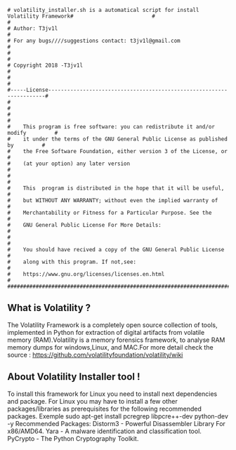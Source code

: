 ﻿
```
# volatility_installer.sh is a automatical script for install Volatility Framework#                         #													     #
# Author: T3jv1l                                                                  #
# For any bugs////suggestions contact: t3jv1l@gmail.com                           #
#                                                                                 #
# Copyright 2018 -T3jv1l                                                          #
#                                                                                 #
#-----License---------------------------------------------------------------------#
#                                                                                 #
#                                                                                 #
#    This program is free software: you can redistribute it and/or modify         #
#    it under the terms of the GNU General Public License as published by         #
#    the Free Software Foundation, either version 3 of the License, or            #
#    (at your option) any later version                                           #
#                                                                                 #
#    This  program is distributed in the hope that it will be useful,             #
#    but WITHOUT ANY WARRANTY; without even the implied warranty of               #  
#    Merchantability or Fitness for a Particular Purpose. See the                 #  
#    GNU General Public License For More Details:                                 #
#                                                                                 #
#    You should have recived a copy of the GNU General Public License             #
#    along with this program. If not,see:                                         #
#    https://www.gnu.org/licenses/licenses.en.html                                #
###################################################################################
```
## What is Volatility ?

The Volatility Framework is a completely open source collection of tools, implemented in Python for extraction of digital artifacts from volatile memory (RAM).Volatility is a memory forensics framework, to analyse RAM memory dumps for windows,Linux, and MAC.For more detail check the source :
https://github.com/volatilityfoundation/volatility/wiki

## About Volatility Installer tool !
To install this framework for Linux you need to install next dependencies and package. For Linux you may have to install a few other packages/libraries as prerequisites for the following recommended packages. Exemple sudo apt-get install pcregrep libpcre++-dev python-dev -y
Recommended Packages:
       Distorm3 - Powerful Disassembler Library For x86/AMD64.
       Yara - A malware identification and classification tool.
       PyCrypto - The Python Cryptography Toolkit. 
       


